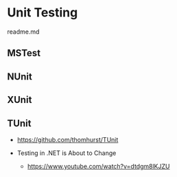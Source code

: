 # Unit Testing

readme.md

## MSTest

## NUnit

## XUnit

## TUnit

*   https://github.com/thomhurst/TUnit

*   Testing in .NET is About to Change

    *   https://www.youtube.com/watch?v=dtdgm8lKJZU

    
